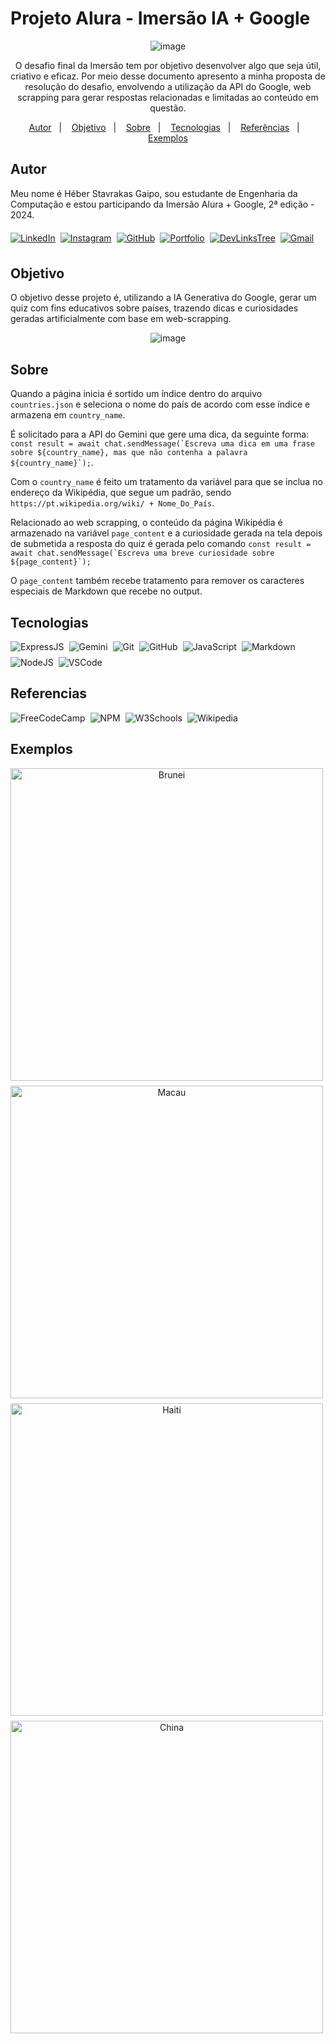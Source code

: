 # Projeto Alura - Imersão IA + Google

<div aLign="center">
  
  ![image](https://github.com/Heber-Stavrakas-Gaipo/Projeto-Alura-Imersao-IA/assets/134441744/363f9892-57f5-456e-8fc8-47847b2926e9)
  
</div>

<p align="center">O desafio final da Imersão tem por objetivo desenvolver algo que seja útil, criativo e eficaz. Por meio desse documento apresento a minha proposta de resolução do desafio, envolvendo a utilização da API do Google, web scrapping para gerar respostas relacionadas e limitadas ao conteúdo em questão.</p>


<p align="center">
  <a href="#autor">Autor</a>&nbsp;&nbsp;&nbsp;|&nbsp;&nbsp;&nbsp;
  <a href="#objetivo">Objetivo</a>&nbsp;&nbsp;&nbsp;|&nbsp;&nbsp;&nbsp;
  <a href="#sobre">Sobre</a>&nbsp;&nbsp;&nbsp;|&nbsp;&nbsp;&nbsp;
  <a href="#tecnologias">Tecnologias</a>&nbsp;&nbsp;&nbsp;|&nbsp;&nbsp;&nbsp;
  <a href="#referencias">Referências</a>&nbsp;&nbsp;&nbsp;|&nbsp;&nbsp;&nbsp
  <a href="#exemplos">Exemplos</a>
</p>

## Autor
Meu nome é Héber Stavrakas Gaipo, sou estudante de Engenharia da Computação e estou participando da Imersão Alura + Google, 2ª edição - 2024.

<div aLign="center" style="display: flex; flex-direction: row; flex-wrap: wrap; gap: 8px;">
  <a href="https://www.linkedin.com/in/heber-stavrakas-gaipo/" style="margin: 0.4rem 0;"><img aLign="center" alt="LinkedIn" src="https://img.shields.io/badge/LinkedIn-0077B5?style=for-the-badge&logo=linkedin&logoColor=white" /></a>
  <a href="https://www.instagram.com/heber_stavrakas/" style="margin: 0.4rem 0;"><img aLign="center" alt="Instagram" src="https://img.shields.io/badge/-Instagram-%23E4405F?style=for-the-badge&logo=instagram&logoColor=white" /></a>
  <a href="https://github.com/Heber-Stavrakas-Gaipo" style="margin: 0.4rem 0;"><img aLign="center" alt="GitHub" src="https://img.shields.io/badge/GitHub-100000?style=for-the-badge&logo=github&logoColor=white" /></a>
  <a href="https://github.com/Heber-Stavrakas-Gaipo/Portfolio" style="margin: 0.4rem 0;"><img aLign="center" alt="Portfolio" src="https://img.shields.io/badge/Portfolio-FF5722?style=for-the-badge&logo=github&logoColor=white" /></a>
  <a href="https://heber-stavrakas-gaipo.github.io/DevLinksTree/" style="margin: 0.4rem 0;"><img aLign="center" alt="DevLinksTree" src="https://img.shields.io/badge/DevLinksTree-hhh?style=for-the-badge" /></a>
  <a href="mailto:contatohebergaipo@gmail.com" style="margin: 0.4rem 0;"><img aLign="center" alt="Gmail" src="https://img.shields.io/badge/Gmail-333333?style=for-the-badge&logo=gmail&logoColor=red" /></a>
</div>

## Objetivo
O objetivo desse projeto é, utilizando a IA Generativa do Google, gerar um quiz com fins educativos sobre países, trazendo dicas e curiosidades geradas artificialmente com base em web-scrapping.

<div aLign="center">

  ![image](https://github.com/Heber-Stavrakas-Gaipo/Projeto-Alura-Imersao-IA/assets/134441744/27964152-fd60-4b26-aa1c-ff7059855488)
  
</div>

## Sobre
Quando a página inicia é sortido um índice dentro do arquivo ```countries.json``` e seleciona o nome do país de acordo com esse índice e armazena em ```country_name```.

É solicitado para a API do Gemini que gere uma dica, da seguinte forma: ```const result = await chat.sendMessage(`Escreva uma dica em uma frase sobre ${country_name}, mas que não contenha a palavra ${country_name}`);```.

Com o ```country_name``` é feito um tratamento da variável para que se inclua no endereço da Wikipédia, que segue um padrão, sendo ```https://pt.wikipedia.org/wiki/ + Nome_Do_País```.

Relacionado ao web scrapping, o conteúdo da página Wikipédia é armazenado na variável ```page_content``` e a curiosidade gerada na tela depois de submetida a resposta do quiz é gerada pelo comando ```const result = await chat.sendMessage(`Escreva uma breve curiosidade sobre ${page_content}`);```

O ```page_content``` também recebe tratamento para remover os caracteres especiais de Markdown que recebe no output.

## Tecnologias
<div aLign="center" style="display: flex; flex-direction: row; flex-wrap: wrap; gap: 8px">
  <img aLign="center" alt="ExpressJS" src="https://img.shields.io/badge/Express%20js-000000?style=for-the-badge&logo=express&logoColor=white" />
  <img aLign="center" alt="Gemini" src="https://img.shields.io/badge/Gemini-8E75B2?style=for-the-badge&logo=googlebard&logoColor=fff" />
  <img aLign="center" alt="Git" src="https://img.shields.io/badge/git-%23F05033.svg?style=for-the-badge&logo=git&logoColor=white" />
  <img aLign="center" alt="GitHub" src="https://img.shields.io/badge/github-%23121011.svg?style=for-the-badge&logo=github&logoColor=white" />
  <img aLign="center" alt="JavaScript" src="https://img.shields.io/badge/javascript-%23323330.svg?style=for-the-badge&logo=javascript&logoColor=%23F7DF1E" />
  <img aLign="center" alt="Markdown" src="https://img.shields.io/badge/markdown-%23000000.svg?style=for-the-badge&logo=markdown&logoColor=white" />
  <img aLign="center" alt="NodeJS" src="https://img.shields.io/badge/node.js-6DA55F?style=for-the-badge&logo=node.js&logoColor=white" />
  <img aLign="center" alt="VSCode" src="https://img.shields.io/badge/Visual%20Studio%20Code-0078d7.svg?style=for-the-badge&logo=visual-studio-code&logoColor=white" />
</div>

## Referencias
<div aLign="center" style="display: flex; flex-direction: row; flex-wrap: wrap; gap: 8px">
  <img aLign="center" alt="FreeCodeCamp" src="https://img.shields.io/badge/Freecodecamp-%23123.svg?&style=for-the-badge&logo=freecodecamp&logoColor=green" />
  <img aLign="center" alt="NPM" src="https://img.shields.io/badge/NPM-%23CB3837.svg?style=for-the-badge&logo=npm&logoColor=white" />
  <img aLign="center" alt="W3Schools" src="https://img.shields.io/badge/W3Schools-04AA6D?style=for-the-badge&logo=W3Schools&logoColor=white" />
  <img aLign="center" alt="Wikipedia" src="https://img.shields.io/badge/Wikipedia-%23000000.svg?style=for-the-badge&logo=wikipedia&logoColor=white" />
</div>

## Exemplos
<div aLign="center" style="display: flex; flex-direction: row; flex-wrap: wrap; gap: 8px;">
  <img style="width: 500px;" alt="Brunei" src="https://github.com/Heber-Stavrakas-Gaipo/Projeto-Alura-Imersao-IA/assets/134441744/418159f1-474c-42a7-8001-37eea0d226bb" />
  <img style="width: 500px;" alt="Macau" src="https://github.com/Heber-Stavrakas-Gaipo/Projeto-Alura-Imersao-IA/assets/134441744/4cdc5b77-d738-48cb-8ac9-944d9671eddc" />
  <img style="width: 500px;" alt="Haiti" src="https://github.com/Heber-Stavrakas-Gaipo/Projeto-Alura-Imersao-IA/assets/134441744/e6f20c30-ea46-432e-b021-19da0e9ba616" />
  <img style="width: 500px;" alt="China" src="https://github.com/Heber-Stavrakas-Gaipo/Projeto-Alura-Imersao-IA/assets/134441744/a7432790-b6a9-4f3c-aa6f-0d7efe99481e" />
</div>
